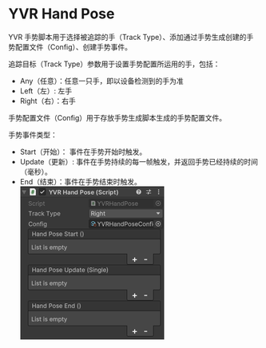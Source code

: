 # YVR Hand Pose

YVR 手势脚本用于选择被追踪的手（Track Type）、添加通过手势生成创建的手势配置文件（Config）、创建手势事件。 

追踪目标（Track Type）参数用于设置手势配置所运用的手，包括：
- Any（任意）：任意一只手，即以设备检测到的手为准
- Left（左）: 左手
- Right（右）：右手

手势配置文件（Config）用于存放手势生成脚本生成的手势配置文件。

手势事件类型： 
- Start（开始）： 事件在手势开始时触发。
- Update（更新）: 事件在手势持续的每一帧触发，并返回手势已经持续的时间（毫秒）。
- End（结束）：事件在手势结束时触发。
    <br />
    ![HandPose](./HandTracking/HandPose.png)